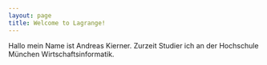 ```yaml
---
layout: page
title: Welcome to Lagrange!
---
```


Hallo mein Name ist Andreas Kierner. Zurzeit Studier ich an der Hochschule München Wirtschaftsinformatik. 
